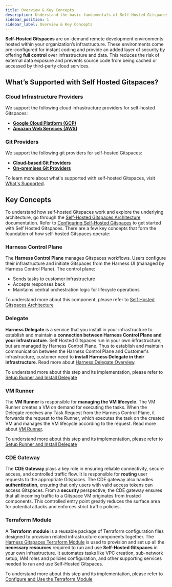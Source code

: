 ```yaml
---
title: Overview & Key Concepts
description: Understand the basic fundamentals of Self-Hosted Gitspaces. 
sidebar_position: 1
sidebar_label: Overview & Key Concepts
---
```


**Self-Hosted Gitspaces** are on-demand remote development environments hosted within your organization’s infrastructure. These environments come pre-configured for instant coding and provide an added layer of security by offering **full control** over infrastructure and data. This reduces the risk of external data exposure and prevents source code from being cached or accessed by third-party cloud services.

## What’s Supported with Self Hosted Gitspaces?
### Cloud Infrastructure Providers
We support the following cloud infrastructure providers for self-hosted Gitspaces:
- **[Google Cloud Platform (GCP)](https://cloud.google.com/docs)**
- **[Amazon Web Services (AWS)](https://docs.aws.amazon.com/)**

### Git Providers
We support the following git providers for self-hosted Gitspaces:
- **[Cloud-based Git Providers](/docs/cloud-development-environments/git-providers/cloud-providers.md)**
- **[On-premises Git Providers](/docs/cloud-development-environments/git-providers/on-prem-providers.md)**

To learn more about what's supported with self-hosted Gitspaces, visit [What's Supported](/docs/cloud-development-environments/introduction/whats-supported.md#deployment-models).


## Key Concepts
To understand how self-hosted Gitspaces work and explore the underlying architecture, go through the [Self-Hosted Gitspaces Architecture](/docs/cloud-development-environments/deep-dive-into-gitspaces/self-hosted-architecture.md) documentation. Refer to [Configuring Self-Hosted Gitspaces](/docs/cloud-development-environments/self-hosted-gitspaces/steps) to get started with Self Hosted Gitspaces. 
There are a few key concepts that form the foundation of how self-hosted Gitspaces operate:

### Harness Control Plane
The **Harness Control Plane** manages Gitspaces workflows. Users configure their infrastructure and initiate Gitspaces from the Harness UI (managed by Harness Control Plane). The control plane:

* Sends tasks to customer infrastructure
* Accepts responses back
* Maintains central orchestration logic for lifecycle operations

To understand more about this component, please refer to [Self Hosted Gitspaces Architecture](/docs/cloud-development-environments/deep-dive-into-gitspaces/self-hosted-architecture.md#harness-control-plane)

### Delegate 
**Harness Delegate** is a service that you install in your infrastructure to establish and maintain a **connection between Harness Control Plane and your infrastructure**. Self Hosted Gitspaces run in your own infrastructure, but are managed by Harness Control Plane. Thus to establish and maintain communication between the Harness Control Plane and Customer's infrastructure, customer need to **install Harness Delegate in their infrastructure**. Read more about [Harness Delegate Overview](https://developer.harness.io/docs/platform/delegates/delegate-concepts/delegate-overview/).

To understand more about this step and its implementation, please refer to [Setup Runner and Install Delegate](/docs/cloud-development-environments/self-hosted-gitspaces/steps/runner-delegate.md)

### VM Runner
The **VM Runner** is responsible for **managing the VM lifecycle**. The VM Runner creates a VM on demand for executing the tasks. When the Delegate receives any Task Request from the Harness Control Plane, it forwards the request to the Runner, which executes the task on the created VM and manages the VM lifecycle according to the request. Read more about [VM Runner](https://docs.drone.io/runner/vm/overview/).

To understand more about this step and its implementation, please refer to [Setup Runner and Install Delegate](/docs/cloud-development-environments/self-hosted-gitspaces/steps/runner-delegate.md)

### CDE Gateway
The **CDE Gateway** plays a key role in ensuring reliable connectivity, secure access, and controlled traffic flow. It is responsible for **routing** user requests to the appropriate Gitspaces. The CDE gateway also handles **authentication**, ensuring that only users with valid access tokens can access Gitspaces. From a **security** perspective, the CDE gateway ensures that all incoming traffic to a Gitspace VM originates from trusted components. This controlled entry point greatly reduces the surface area for potential attacks and enforces strict traffic policies.

### Terraform Module
A **Terraform module** is a reusable package of Terraform configuration files designed to provision related infrastructure components together. The [Harness Gitspaces Terraform Module](https://registry.terraform.io/modules/harness/harness-gitspaces/gcp/latest) is used to provision and set up all the **necessary resources** required to run and use **Self-Hosted Gitspaces** in your own infrastructure. It automates tasks like VPC creation, sub-network setup, IAM roles and policies configuration, and other supporting services needed to run and use Self-Hosted Gitspaces.

To understand more about this step and its implementation, please refer to [Configure and Use the Terraform Module](/docs/cloud-development-environments/self-hosted-gitspaces/steps/gitspace-infra-terraform.md)
